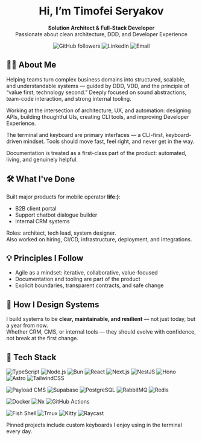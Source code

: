 <h1 align="center">Hi, I’m Timofei Seryakov</h1>
<p align="center">
  <strong>Solution Architect & Full-Stack Developer</strong><br>
  Passionate about clean architecture, DDD, and Developer Experience
</p>

<p align="center">
  <a href="https://github.com/TimSeriakov" style="text-decoration: none;">
    <img alt="GitHub followers" src="https://img.shields.io/github/followers/TimSeriakov?label=GitHub&style=flat-square&logo=github">
  </a>
  <a href="https://linkedin.com/in/timofei-seriakov" style="text-decoration: none;">
    <img alt="LinkedIn" src="https://img.shields.io/badge/LinkedIn-blue?style=flat-square&logo=linkedin">
  </a>
  <a href="mailto:t.seriakov@gmail.com" style="text-decoration: none;">
    <img alt="Email" src="https://img.shields.io/badge/email-t.seriakov@gmail.com-red?style=flat-square&logo=gmail&logoColor=white">
  </a>
</p>

## 👨‍💻 About Me

Helping teams turn complex business domains into structured, scalable, and understandable systems — guided by DDD, VDD, and the principle of “value first, technology second.”
Deeply focused on sound abstractions, team-code interaction, and strong internal tooling.

Working at the intersection of architecture, UX, and automation:
designing APIs, building thoughtful UIs, creating CLI tools, and improving Developer Experience.

The terminal and keyboard are primary interfaces — a CLI-first, keyboard-driven mindset.
Tools should move fast, feel right, and never get in the way.

Documentation is treated as a first-class part of the product: automated, living, and genuinely helpful.

## 🛠️ What I've Done

Built major products for mobile operator **life:)**:
- B2B client portal
- Support chatbot dialogue builder
- Internal CRM systems

Roles: architect, tech lead, system designer.  
Also worked on hiring, CI/CD, infrastructure, deployment, and integrations.

## 💡 Principles I Follow

- Agile as a mindset: iterative, collaborative, value-focused
- Documentation and tooling are part of the product
- Explicit boundaries, transparent contracts, and safe change

## 🧱 How I Design Systems

I build systems to be **clear, maintainable, and resilient** — not just today, but a year from now.  
Whether CRM, CMS, or internal tools — they should evolve with confidence, not break at the first change.

## 🧰 Tech Stack

![TypeScript](https://img.shields.io/badge/TypeScript-3178c6?style=flat-square&logo=typescript&logoColor=white)
![Node.js](https://img.shields.io/badge/Node.js-339933?style=flat-square&logo=node.js&logoColor=white)
![Bun](https://img.shields.io/badge/Bun-%23000000?style=flat-square&logo=bun&logoColor=white)
![React](https://img.shields.io/badge/React-20232a?style=flat-square&logo=react&logoColor=61dafb)
![Next.js](https://img.shields.io/badge/Next.js-000?style=flat-square&logo=next.js)
![NestJS](https://img.shields.io/badge/NestJS-E0234E?style=flat-square&logo=nestjs&logoColor=white)
![Hono](https://img.shields.io/badge/Hono-222222?style=flat-square&logo=lightning&logoColor=FFEA00)
![Astro](https://img.shields.io/badge/Astro-000000?style=flat-square&logo=astro&logoColor=white)
![TailwindCSS](https://img.shields.io/badge/Tailwind-38B2AC?style=flat-square&logo=tailwind-css&logoColor=white)

![Payload CMS](https://img.shields.io/badge/Payload%20CMS-000000?style=flat-square&logo=payloadcms&logoColor=white)
![Supabase](https://img.shields.io/badge/Supabase-3ECF8E?style=flat-square&logo=supabase&logoColor=white)
![PostgreSQL](https://img.shields.io/badge/PostgreSQL-4169E1?style=flat-square&logo=postgresql&logoColor=white)
![RabbitMQ](https://img.shields.io/badge/RabbitMQ-FF6600?style=flat-square&logo=rabbitmq&logoColor=white)
![Redis](https://img.shields.io/badge/Redis-DC382D?style=flat-square&logo=redis&logoColor=white)

![Docker](https://img.shields.io/badge/Docker-2496ED?style=flat-square&logo=docker&logoColor=white)
![Nx](https://img.shields.io/badge/Nx-143055?style=flat-square&logo=nx&logoColor=white)
![GitHub Actions](https://img.shields.io/badge/GitHub_Actions-2088FF?style=flat-square&logo=github-actions&logoColor=white)

![Fish Shell](https://img.shields.io/badge/Fish_Shell-4f5d95?style=flat-square&logo=gnu-bash&logoColor=white)
![Tmux](https://img.shields.io/badge/Tmux-1BB91F?style=flat-square&logo=tmux&logoColor=white)
![Kitty](https://img.shields.io/badge/Kitty-Terminal-7F52FF?style=flat-square)
![Raycast](https://img.shields.io/badge/Raycast-000000?style=flat-square&logo=raycast&logoColor=white)

Pinned projects include custom keyboards I enjoy using in the terminal every day.
